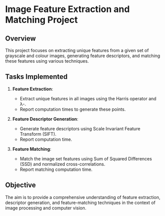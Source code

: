 # Image Feature Extraction and Matching Project

## Overview
This project focuses on extracting unique features from a given set of grayscale and colour images, generating feature descriptors, and matching these features using various techniques.

## Tasks Implemented
1. **Feature Extraction**: 
   - Extract unique features in all images using the Harris operator and λ-.
   - Report computation times to generate these points.

2. **Feature Descriptor Generation**: 
   - Generate feature descriptors using Scale Invariant Feature Transform (SIFT).
   - Report computation time.

3. **Feature Matching**: 
   - Match the image set features using Sum of Squared Differences (SSD) and normalized cross-correlations.
   - Report matching computation time.

## Objective
The aim is to provide a comprehensive understanding of feature extraction, descriptor generation, and feature-matching techniques in the context of image processing and computer vision.
